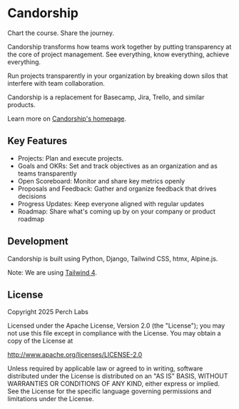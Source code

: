 # Candorship

 Chart the course. Share the journey.

 Candorship transforms how teams work together by putting transparency at the core of project management. See everything, know everything, achieve everything.

Run projects transparently in your organization by breaking down silos that interfere with team collaboration.

Candorship is a replacement for Basecamp, Jira, Trello, and similar products.

Learn more on [Candorship's homepage][homepage].

## Key Features

- Projects: Plan and execute projects.
- Goals and OKRs: Set and track objectives as an organization and as teams transparently
- Open Scoreboard: Monitor and share key metrics openly
- Proposals and Feedback: Gather and organize feedback that drives decisions
- Progress Updates: Keep everyone aligned with regular updates
- Roadmap: Share what's coming up by on your company or product roadmap

## Development

Candorship is built using Python, Django, Tailwind CSS, htmx, Alpine.js.

Note: We are using [Tailwind 4][twbeta].


## License

Copyright 2025 Perch Labs

Licensed under the Apache License, Version 2.0 (the "License");
you may not use this file except in compliance with the License.
You may obtain a copy of the License at

   http://www.apache.org/licenses/LICENSE-2.0

Unless required by applicable law or agreed to in writing, software
distributed under the License is distributed on an "AS IS" BASIS,
WITHOUT WARRANTIES OR CONDITIONS OF ANY KIND, either express or implied.
See the License for the specific language governing permissions and
limitations under the License.


[homepage]: https://candorship.com
[twbeta]: https://tailwindcss.com/docs/v4